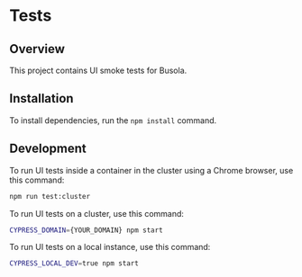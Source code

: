 # Tests

## Overview

This project contains UI smoke tests for Busola.

## Installation

To install dependencies, run the `npm install` command.

## Development

To run UI tests inside a container in the cluster using a Chrome browser, use this command:

```bash
npm run test:cluster
```

To run UI tests on a cluster, use this command:

```bash
CYPRESS_DOMAIN={YOUR_DOMAIN} npm start
```

To run UI tests on a local instance, use this command:

```bash
CYPRESS_LOCAL_DEV=true npm start
```
